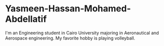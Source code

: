 # Yasmeen-Hassan-Mohamed-Abdellatif
I'm an Engineering student in Cairo University majoring in Aeronautical and Aerospace engineering. My favorite hobby is playing volleyball.
